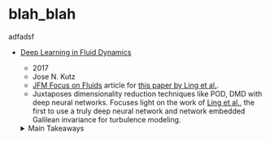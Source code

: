 # blah_blah
adfadsf


- [Deep Learning in Fluid Dynamics][DL_in_FD_kutz]
  - 2017
  - Jose N. Kutz
  - [JFM Focus on Fluids][JFM_focus_on_fluids] article for
      [this paper by Ling et al.][Ling_et_al_JFM].
  - Juxtaposes dimensionality reduction techniques like POD, DMD with deep neural networks.
    Focuses light on the work of [Ling et al.][Ling_et_al_JFM], the first to use a truly deep neural
    network and network embedded Galilean invariance for turbulence modeling.
  <details>
  <summary>Main Takeaways</summary>

  - Data methods for fluids have mainly focussed on dimensionality reduction with methods like
    POD, DMD etc.
    Pros:
    - Dimensionality reduction providing gains in compute and memory.
    - Physically interpretable features.
    
    Cons:
    - Cannot capture transient and multi-scale phenomenon.
    - Cannot capture invariances like translation, rotation, scaling.
    
  - Deep neural networks are almost opposite.

    Pros:
    - Can capture multi-scale phenomenon.
    - Can capture invariances.
    
    Cons:
    - High compute demands for training.
    - Not physically interpretable.
    
  - [Ling et al.][Ling_et_al_JFM] use deep neural networks for improved representation of
    Reynolds stress anisotropy tensor. Their approach is novel for:
    - First truly deep neural network (8-10 layers).
    - Embedded Galilean invariance into the network predictions.
    
  </details>

  [DL_in_FD_kutz]: https://www.cambridge.org/core/journals/journal-of-fluid-mechanics/article/deep-learning-in-fluid-dynamics/F2EDDAB89563DE5157FC4B8342AD9C70
  [JFM_focus_on_fluids]: https://www.cambridge.org/core/journals/journal-of-fluid-mechanics/focus-on-fluids
  [Ling_et_al_JFM]: https://www.cambridge.org/core/journals/journal-of-fluid-mechanics/article/reynolds-averaged-turbulence-modelling-using-deep-neural-networks-with-embedded-invariance/0B280EEE89C74A7BF651C422F8FBD1EB
